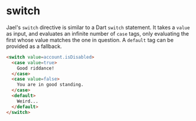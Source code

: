 # switch

Jael's `switch` directive is similar to a Dart `switch` statement. It takes a `value` as input, and evaluates an infinite number of `case` tags, only evaluating the first whose value matches the one in question. A `default` tag can be provided as a fallback.

```html
<switch value=account.isDisabled>
  <case value=true>
    Good riddance!
  </case>
  <case value=false>
    You are in good standing.
  </case>
  <default>
    Weird...
  </default>
</switch>
```
